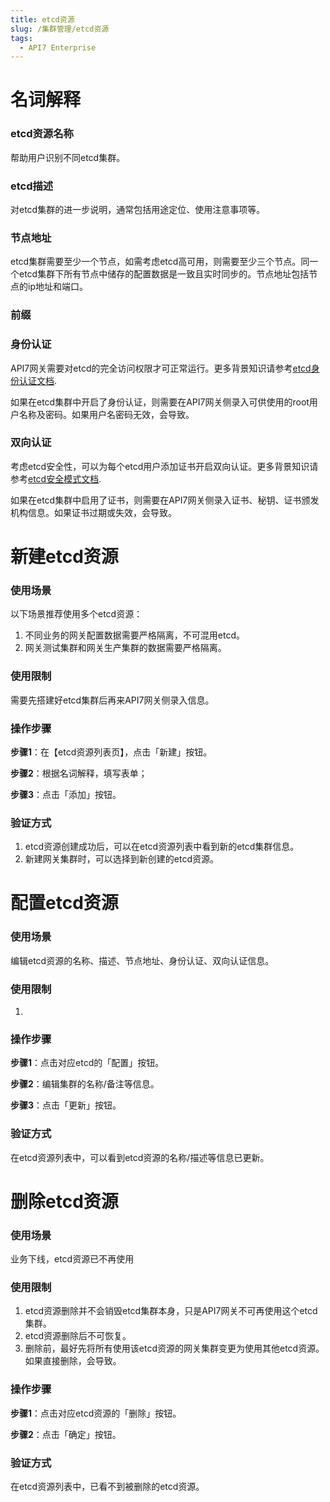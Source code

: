 ```yaml
---
title: etcd资源
slug: /集群管理/etcd资源
tags:
  - API7 Enterprise
---
```


# 名词解释

### etcd资源名称
帮助用户识别不同etcd集群。

### etcd描述
对etcd集群的进一步说明，通常包括用途定位、使用注意事项等。

### 节点地址
etcd集群需要至少一个节点，如需考虑etcd高可用，则需要至少三个节点。同一个etcd集群下所有节点中储存的配置数据是一致且实时同步的。节点地址包括节点的ip地址和端口。

### 前缀


### 身份认证
API7网关需要对etcd的完全访问权限才可正常运行。更多背景知识请参考[etcd身份认证文档](https://etcd.io/docs/v2.3/authentication/).

如果在etcd集群中开启了身份认证，则需要在API7网关侧录入可供使用的root用户名称及密码。如果用户名密码无效，会导致。

### 双向认证
考虑etcd安全性，可以为每个etcd用户添加证书开启双向认证。更多背景知识请参考[etcd安全模式文档](https://etcd.io/docs/v3.2/op-guide/security/).

如果在etcd集群中启用了证书，则需要在API7网关侧录入证书、秘钥、证书颁发机构信息。如果证书过期或失效，会导致。

# 新建etcd资源
### 使用场景
以下场景推荐使用多个etcd资源：
1. 不同业务的网关配置数据需要严格隔离，不可混用etcd。
2. 网关测试集群和网关生产集群的数据需要严格隔离。

### 使用限制
需要先搭建好etcd集群后再来API7网关侧录入信息。

### 操作步骤
**步骤1**：在【etcd资源列表页】，点击「新建」按钮。

**步骤2**：根据名词解释，填写表单；

**步骤3**：点击「添加」按钮。

### 验证方式
1. etcd资源创建成功后，可以在etcd资源列表中看到新的etcd集群信息。
2. 新建网关集群时，可以选择到新创建的etcd资源。

# 配置etcd资源
### 使用场景
编辑etcd资源的名称、描述、节点地址、身份认证、双向认证信息。
### 使用限制
1. 
### 操作步骤

**步骤1**：点击对应etcd的「配置」按钮。

**步骤2**：编辑集群的名称/备注等信息。

**步骤3**：点击「更新」按钮。

### 验证方式
在etcd资源列表中，可以看到etcd资源的名称/描述等信息已更新。

# 删除etcd资源
### 使用场景
业务下线，etcd资源已不再使用
### 使用限制
1. etcd资源删除并不会销毁etcd集群本身，只是API7网关不可再使用这个etcd集群。
2. etcd资源删除后不可恢复。
3. 删除前，最好先将所有使用该etcd资源的网关集群变更为使用其他etcd资源。如果直接删除，会导致。
### 操作步骤

**步骤1**：点击对应etcd资源的「删除」按钮。

**步骤2**：点击「确定」按钮。
### 验证方式
在etcd资源列表中，已看不到被删除的etcd资源。
